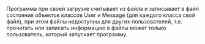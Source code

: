 Программа при своей загрузке считывает из файла и
записывает в файл состояния объектов классов User и Message (для каждого класса свой файл),
при этом файлы недоступны для других пользователей, т.е.
прочитать или записать информацию в файлы может только пользователь,
который запускает программу.
